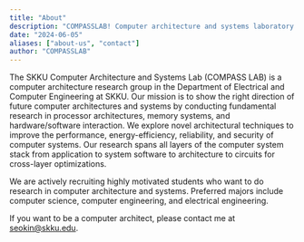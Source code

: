 ```yaml
---
title: "About"
description: "COMPASSLAB! Computer architecture and systems laboratory of Sungkyunkwan University!"
date: "2024-06-05"
aliases: ["about-us", "contact"]
author: "COMPASSLAB"
---
```


The SKKU Computer Architecture and Systems Lab (COMPASS LAB) is a computer architecture research group in the Department of Electrical and Computer Engineering at SKKU. Our mission is to show the right direction of future computer architectures and systems by conducting fundamental research in processor architectures, memory systems, and hardware/software interaction. We explore novel architectural techniques to improve the performance, energy-efficiency, reliability, and security of computer systems. Our research spans all layers of the computer system stack from application to system software to architecture to circuits for cross-layer optimizations.

We are actively recruiting highly motivated students who want to do research in computer architecture and systems. Preferred majors include computer science, computer engineering, and electrical engineering. 

If you want to be a computer architect, please contact me at seokin@skku.edu.